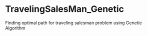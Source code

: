 # TravelingSalesMan_Genetic
Finding optimal path for traveling salesman problem using Genetic Algorithm
